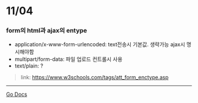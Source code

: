 11/04
===

### form의 html과 ajax의 entype

* application/x-www-form-urlencoded: text전송시 기본값. 생략가능 ajax시 명시해야함
* multipart/form-data: 파일 업로드 컨트롤시 사용
* text/plain: ?
>link: https://www.w3schools.com/tags/att_form_enctype.asp

---
[Go Docs](https://github.com/MristerWing/PrivateProject/tree/master/5.MVC/Docs)